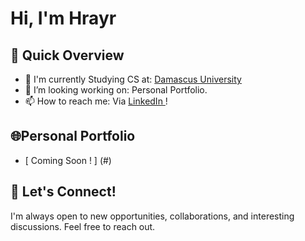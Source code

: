 # Hi, I'm Hrayr

## 🚀 Quick Overview

- 🔭 I'm currently Studying CS at: [Damascus University](https://www.damascusuniversity.edu.sy/index.php?lang=2)
- 🔨 I’m looking working on: Personal Portfolio. 
- 📫 How to reach me: Via [ LinkedIn ](https://www.linkedin.com/in/hrayr-derbedrossian/) ! 

## 🌐Personal Portfolio

- [ Coming Soon ! ] (#)


## 🤝 Let's Connect!

I'm always open to new opportunities, collaborations, and interesting discussions. Feel free to reach out.
